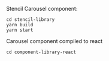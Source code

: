 Stencil Carousel component:

```ssh
cd stencil-library 
yarn build 
yarn start
```

Carousel component compiled to react 

```ssh
cd component-library-react
```


